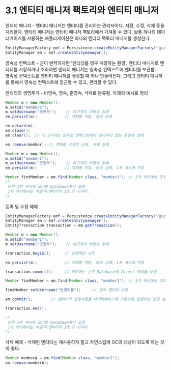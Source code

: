 # 3.1 엔티티 매니저 팩토리와 엔티티 매니저

엔티티 매니저 - 엔티티 매니저는 엔티티를 관리하는 관리자이다. 저장, 수정, 삭제 등을 처리한다.
            앤티티 매니저는 엔티티 매니저 팩토리에서 가져올 수 있다. 보통 하나의 데이터베이스를 사용하는 애플리케이션은 하나의 엔티티 팩토리 매니저를 생성한다.  

```java
EntityManagerFactory emf = Persistence.createEntityManagerFactory("jpatest");
EntityManager em = emf.createEntitymanager();  
```

영속성 컨텍스트 - 굳이 번역하자면 '엔티티를 영구 저장하는 환경', 엔티티 매니저로 엔티티를 저장하거나 조회하면 엔티티 매니저는 영속성 컨텍스트에 엔티티를 보관함.  
              영속성 컨텍스트를 엔티티 매니저를 생성할 때 하나 만들어진다. 그리고 엔티티 매니저를 통해서 영속성 컨텍스트에 접근할 수 있고, 관리할 수 있다.

엔티티의 생명주기 - 비영속, 영속, 준영속, 삭제로 분류됨. 아래의 예시로 정리

```java
Member m = new Member();
m.setId("member1");
m.setUsername("조현욱");    // 여기까지 비영속 상태
em.persist(m);            // 객체를 저장, 영속 상태

em.detach(m);
em.close();
em.clear();  // 이 3가지는 영속성 컨텍스트에서 관리하지 않는 준영속 상태

em.remove(member); // 객체를 삭제한 상태, 삭제 상태
```

```java
Member m = new Member();
m.setId("member1");
m.setUsername("조현욱");    // 여기까지 비영속 상태
em.persist(m);            // 객체를 저장, 영속 상태, 1차 캐시에 저장

Member findMember = em.find(Member.class, "member1"); // 1차 캐시에서 조회
/*
 만약 1차 캐시에 없다면 Database에서 조회
 1차 캐시에서는 식별자(엔티티의 Id)가 키이다.
*/
```

등록 및 수정 예제  

```java
EntityManagerFactory emf = Persistence.createEntityManagerFactory("jpatest");
EntityManager em = emf.createEntitymanager(); 
EntityTransaction transaction = em.getTransacion();

Member m = new Member();
m.setId("member1");
m.setUsername("조현욱");    // 여기까지 비영속 상태

transaction.begin();      // 트랜잭션 시작

em.persist(m);            // 객체를 저장, 영속 상태, 1차 캐시에 저장

transaction.commit();     // 커밋하는 순간 Database에 Insert 쿼리를 보냄

Member findMember = em.find(Member.class, "member1"); // 1차 캐시에서 조회

findMember.setUsername("변경이름");     // 영속 엔티티 수정

em.commit();        // 엔티티의 변경사항을 데이터베이스에 자동으로 반영하는 변경 감지(Dirty checking)

transaction.end();

/*
 만약 1차 캐시에 없다면 Database에서 조회
 1차 캐시에서는 식별자(엔티티의 Id)가 키이다.
*/
```

삭제 예제 - 삭제된 엔티티는 재사용하지 말고 자연스럽게 GC의 대상이 되도록 하는 것이 좋다.
```java
Member memberA = em.find(Member.class, "member1");
em.remove(memberA);
```